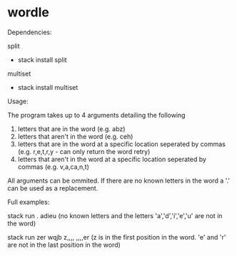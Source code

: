 # wordle

Dependencies:

split
- stack install split

multiset
- stack install multiset

Usage:

The program takes up to 4 arguments detailing the following

1. letters that are in the word (e.g. abz)
2. letters that aren't in the word (e.g. ceh)
3. letters that are in the word at a specific location seperated by commas (e.g. r,e,t,r,y  - can only return the word retry)
4. letters that aren't in the word at a specific location seperated by commas (e.g. v,a,ca,n,t)

All arguments can be ommited. If there are no known letters in the word a '.' can be used as a replacement.


Full examples:

stack run . adieu
(no known letters and the letters 'a','d','i','e','u' are not in the word)

stack run zer wqjb z,,,, ,,,,er
(z is in the first position in the word. 'e' and 'r' are not in the last position in the word)